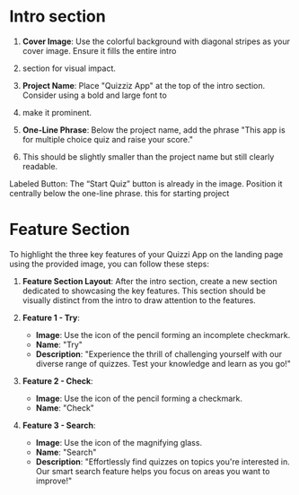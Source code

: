 # Intro section

1. **Cover Image**: Use the colorful background with diagonal stripes as your cover image. Ensure it fills the entire intro
2. section for visual impact.

3. **Project Name**: Place "Quizziz App" at the top of the intro section. Consider using a bold and large font to
4. make it prominent.

5. **One-Line Phrase**: Below the project name, add the phrase "This app is for multiple choice quiz and raise your score."
6.  This should be slightly smaller than the project name but still clearly readable.

Labeled Button: The “Start Quiz” button is already in the image. Position it centrally below the one-line phrase. 
this for starting project


# Feature Section

To highlight the three key features of your Quizzi App on the landing page using the provided image, you can follow these steps:

1. **Feature Section Layout**: After the intro section, create a new section dedicated to showcasing the key features. This section should be visually distinct from the intro to draw attention to the features.

2. **Feature 1 - Try**:
   - **Image**: Use the icon of the pencil forming an incomplete checkmark.
   - **Name**: "Try"
   - **Description**: "Experience the thrill of challenging yourself with our diverse range of quizzes. Test your knowledge and learn as you go!"

3. **Feature 2 - Check**:
   - **Image**: Use the icon of the pencil forming a checkmark.
   - **Name**: "Check"

4. **Feature 3 - Search**:
   - **Image**: Use the icon of the magnifying glass.
   - **Name**: "Search"
   - **Description**: "Effortlessly find quizzes on topics you're interested in. Our smart search feature helps you focus on areas you want to improve!"
